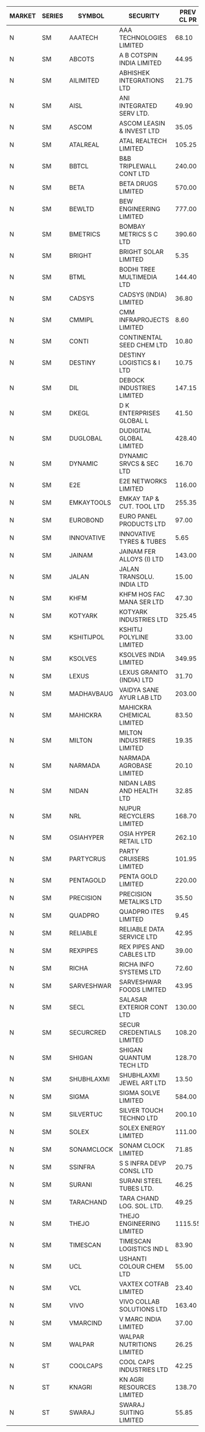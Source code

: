 


| MARKET | SERIES | SYMBOL | SECURITY | PREV CL PR | OPEN PRICE | HIGH PRICE | LOW PRICE | CLOSE PRICE | NET TRDVAL | NET TRDQTY | CORP IND | HI 52 WK | LO 52 WK |
| ----- | ----- | ----- | ----- | ----- | ----- | ----- | ----- | ----- | ----- | ----- | ----- | ----- | ----- |
| N | SM | AAATECH | AAA TECHNOLOGIES LIMITED | 68.10 | 71.00 | 78.00 | 71.00 | 71.00 | 1323000.00 | 18000 |  | 78.00 | 42.10 |
| N | SM | ABCOTS | A B COTSPIN INDIA LIMITED | 44.95 | 44.35 | 46.35 | 43.15 | 44.10 | 1594600.00 | 36000 |  | 61.35 | 43.00 |
| N | SM | AILIMITED | ABHISHEK INTEGRATIONS LTD | 21.75 | 20.70 | 20.70 | 20.70 | 20.70 | 62100.00 | 3000 |  | 38.60 | 19.00 |
| N | SM | AISL | ANI INTEGRATED SERV LTD. | 49.90 | 47.65 | 47.65 | 47.65 | 47.65 | 57180.00 | 1200 |  | 72.45 | 31.55 |
| N | SM | ASCOM | ASCOM LEASIN & INVEST LTD | 35.05 | 33.40 | 33.40 | 33.40 | 33.40 | 133600.00 | 4000 |  | 81.00 | 30.00 |
| N | SM | ATALREAL | ATAL REALTECH LIMITED | 105.25 | 105.05 | 110.80 | 103.90 | 110.65 | 23287520.00 | 217600 |  | 188.40 | 30.95 |
| N | SM | BBTCL | B&B TRIPLEWALL CONT LTD | 240.00 | 250.00 | 250.00 | 250.00 | 250.00 | 250000.00 | 1000 |  | 291.15 | 73.00 |
| N | SM | BETA | BETA DRUGS LIMITED | 570.00 | 570.00 | 570.00 | 552.60 | 557.30 | 895840.00 | 1600 |  | 695.00 | 119.00 |
| N | SM | BEWLTD | BEW ENGINEERING LIMITED | 777.00 | 790.00 | 815.85 | 790.00 | 815.85 | 1618225.00 | 2000 |  | 1187.20 | 228.15 |
| N | SM | BMETRICS | BOMBAY METRICS S C LTD | 390.60 | 389.00 | 410.10 | 371.10 | 409.95 | 13529400.00 | 34800 |  | 449.00 | 117.90 |
| N | SM | BRIGHT | BRIGHT SOLAR LIMITED | 5.35 | 5.30 | 5.60 | 5.25 | 5.60 | 624000.00 | 114000 |  | 12.70 | 4.60 |
| N | SM | BTML | BODHI TREE MULTIMEDIA LTD | 144.40 | 138.00 | 138.00 | 137.20 | 137.20 | 330240.00 | 2400 |  | 174.00 | 65.00 |
| N | SM | CADSYS | CADSYS (INDIA) LIMITED | 36.80 | 38.60 | 38.60 | 38.60 | 38.60 | 154400.00 | 4000 |  | 38.60 | 18.20 |
| N | SM | CMMIPL | CMM INFRAPROJECTS LIMITED | 8.60 | 8.20 | 9.00 | 8.20 | 9.00 | 76200.00 | 9000 |  | 21.05 | 4.55 |
| N | SM | CONTI | CONTINENTAL SEED CHEM LTD | 10.80 | 10.30 | 10.30 | 10.30 | 10.30 | 34329.90 | 3333 |  | 13.75 | 5.20 |
| N | SM | DESTINY | DESTINY LOGISTICS & I LTD | 10.75 | 11.25 | 11.25 | 11.25 | 11.25 | 67500.00 | 6000 |  | 15.45 | 8.05 |
| N | SM | DIL | DEBOCK INDUSTRIES LIMITED | 147.15 | 151.00 | 153.00 | 150.20 | 151.00 | 1274340.00 | 8400 |  | 161.00 | 6.30 |
| N | SM | DKEGL | D K ENTERPRISES GLOBAL L | 41.50 | 41.60 | 44.80 | 41.50 | 42.75 | 760800.00 | 18000 |  | 72.60 | 35.10 |
| N | SM | DUGLOBAL | DUDIGITAL GLOBAL LIMITED | 428.40 | 449.80 | 449.80 | 449.80 | 449.80 | 449800.00 | 1000 |  | 449.80 | 95.00 |
| N | SM | DYNAMIC | DYNAMIC SRVCS & SEC LTD | 16.70 | 16.05 | 17.50 | 15.90 | 15.95 | 2791700.00 | 172000 |  | 57.70 | 15.90 |
| N | SM | E2E | E2E NETWORKS LIMITED | 116.00 | 118.00 | 120.00 | 118.00 | 120.00 | 716000.00 | 6000 |  | 139.05 | 36.00 |
| N | SM | EMKAYTOOLS | EMKAY TAP & CUT. TOOL LTD | 255.35 | 266.90 | 266.90 | 266.90 | 266.90 | 320280.00 | 1200 |  | 271.00 | 98.00 |
| N | SM | EUROBOND | EURO PANEL PRODUCTS LTD | 97.00 | 100.20 | 106.70 | 100.20 | 106.70 | 7153600.00 | 68000 |  | 137.00 | 72.05 |
| N | SM | INNOVATIVE | INNOVATIVE TYRES & TUBES | 5.65 | 5.55 | 5.80 | 5.50 | 5.65 | 323400.00 | 57000 |  | 20.45 | 5.40 |
| N | SM | JAINAM | JAINAM FER ALLOYS (I) LTD | 143.00 | 149.90 | 150.15 | 149.90 | 150.15 | 1200400.00 | 8000 |  | 198.00 | 69.70 |
| N | SM | JALAN | JALAN TRANSOLU. INDIA LTD | 15.00 | 15.00 | 15.20 | 15.00 | 15.00 | 454200.00 | 30000 |  | 18.00 | 3.70 |
| N | SM | KHFM | KHFM HOS FAC MANA SER LTD | 47.30 | 49.65 | 49.65 | 49.65 | 49.65 | 153915.00 | 3100 |  | 72.00 | 28.80 |
| N | SM | KOTYARK | KOTYARK INDUSTRIES LTD | 325.45 | 334.50 | 341.70 | 309.20 | 335.20 | 20848300.00 | 63200 |  | 371.25 | 67.90 |
| N | SM | KSHITIJPOL | KSHITIJ POLYLINE LIMITED | 33.00 | 31.35 | 31.35 | 31.35 | 31.35 | 146279.10 | 4666 |  | 45.65 | 19.85 |
| N | SM | KSOLVES | KSOLVES INDIA LIMITED | 349.95 | 349.00 | 360.00 | 349.00 | 359.70 | 5984020.00 | 16800 |  | 1718.20 | 292.60 |
| N | SM | LEXUS | LEXUS GRANITO (INDIA) LTD | 31.70 | 31.80 | 32.90 | 31.80 | 32.90 | 130500.00 | 4000 |  | 44.45 | 10.30 |
| N | SM | MADHAVBAUG | VAIDYA SANE AYUR LAB LTD | 203.00 | 199.10 | 204.00 | 196.00 | 197.00 | 3189120.00 | 16000 |  | 214.20 | 137.90 |
| N | SM | MAHICKRA | MAHICKRA CHEMICAL LIMITED | 83.50 | 84.50 | 84.50 | 78.10 | 84.30 | 3641850.00 | 45000 |  | 96.50 | 75.00 |
| N | SM | MILTON | MILTON INDUSTRIES LIMITED | 19.35 | 18.55 | 20.00 | 18.55 | 19.95 | 1397220.00 | 70400 |  | 27.05 | 10.65 |
| N | SM | NARMADA | NARMADA AGROBASE LIMITED | 20.10 | 19.90 | 19.90 | 19.90 | 19.90 | 429840.00 | 21600 |  | 20.50 | 9.50 |
| N | SM | NIDAN | NIDAN LABS AND HEALTH LTD | 32.85 | 32.80 | 34.85 | 32.80 | 33.90 | 1283950.00 | 38000 |  | 70.70 | 32.45 |
| N | SM | NRL | NUPUR RECYCLERS LIMITED | 168.70 | 160.30 | 169.00 | 160.30 | 160.30 | 20372770.00 | 125400 |  | 316.05 | 124.20 |
| N | SM | OSIAHYPER | OSIA HYPER RETAIL LTD | 262.10 | 260.00 | 311.50 | 260.00 | 288.80 | 5708620.00 | 19600 |  | 315.00 | 117.00 |
| N | SM | PARTYCRUS | PARTY CRUISERS LIMITED | 101.95 | 103.00 | 103.00 | 103.00 | 103.00 | 206000.00 | 2000 |  | 122.00 | 16.50 |
| N | SM | PENTAGOLD | PENTA GOLD LIMITED | 220.00 | 228.00 | 228.00 | 228.00 | 228.00 | 684000.00 | 3000 |  | 228.00 | 61.10 |
| N | SM | PRECISION | PRECISION METALIKS LTD | 35.50 | 36.00 | 37.45 | 36.00 | 36.55 | 964300.00 | 26000 |  | 55.95 | 34.00 |
| N | SM | QUADPRO | QUADPRO ITES LIMITED | 9.45 | 9.35 | 9.35 | 9.15 | 9.20 | 221400.00 | 24000 |  | 18.80 | 9.15 |
| N | SM | RELIABLE | RELIABLE DATA SERVICE LTD | 42.95 | 40.85 | 41.00 | 40.85 | 41.00 | 196440.00 | 4800 |  | 63.45 | 23.80 |
| N | SM | REXPIPES | REX PIPES AND CABLES LTD | 39.00 | 39.00 | 39.50 | 39.00 | 39.50 | 314000.00 | 8000 |  | 64.35 | 26.00 |
| N | SM | RICHA | RICHA INFO SYSTEMS LTD | 72.60 | 65.10 | 80.00 | 65.10 | 80.00 | 924250.00 | 12000 |  | 98.00 | 65.10 |
| N | SM | SARVESHWAR | SARVESHWAR FOODS LIMITED | 43.95 | 44.95 | 44.95 | 44.95 | 44.95 | 71920.00 | 1600 |  | 67.65 | 17.10 |
| N | SM | SECL | SALASAR EXTERIOR CONT LTD | 130.00 | 124.00 | 124.00 | 124.00 | 124.00 | 744000.00 | 6000 |  | 143.00 | 15.20 |
| N | SM | SECURCRED | SECUR CREDENTIALS LIMITED | 108.20 | 111.00 | 113.60 | 111.00 | 113.60 | 3745020.00 | 33000 |  | 113.60 | 12.00 |
| N | SM | SHIGAN | SHIGAN QUANTUM TECH LTD | 128.70 | 140.00 | 140.00 | 115.85 | 127.70 | 71904300.00 | 573000 |  | 140.00 | 93.00 |
| N | SM | SHUBHLAXMI | SHUBHLAXMI JEWEL ART LTD | 13.50 | 13.00 | 13.50 | 13.00 | 13.10 | 78500.00 | 6000 |  | 24.30 | 11.20 |
| N | SM | SIGMA | SIGMA SOLVE LIMITED | 584.00 | 565.10 | 585.00 | 565.10 | 571.00 | 1037730.00 | 1800 |  | 745.75 | 38.15 |
| N | SM | SILVERTUC | SILVER TOUCH TECHNO LTD | 200.10 | 209.95 | 209.95 | 209.95 | 209.95 | 419900.00 | 2000 |  | 211.85 | 72.00 |
| N | SM | SOLEX | SOLEX ENERGY LIMITED | 111.00 | 111.00 | 116.50 | 109.25 | 116.50 | 673500.00 | 6000 |  | 176.00 | 34.90 |
| N | SM | SONAMCLOCK | SONAM CLOCK LIMITED | 71.85 | 72.00 | 72.10 | 72.00 | 72.10 | 648450.00 | 9000 |  | 77.35 | 39.00 |
| N | SM | SSINFRA | S S INFRA DEVP CONSL LTD | 20.75 | 20.75 | 21.75 | 20.65 | 21.65 | 254250.00 | 12000 |  | 33.40 | 8.00 |
| N | SM | SURANI | SURANI STEEL TUBES LTD. | 46.25 | 45.90 | 45.90 | 45.70 | 45.70 | 366400.00 | 8000 |  | 48.50 | 18.15 |
| N | SM | TARACHAND | TARA CHAND LOG. SOL. LTD. | 49.25 | 53.00 | 53.50 | 51.00 | 51.00 | 525000.00 | 10000 |  | 66.00 | 27.40 |
| N | SM | THEJO | THEJO ENGINEERING LIMITED | 1115.55 | 1120.00 | 1166.50 | 1118.30 | 1155.75 | 1712025.00 | 1500 |  | 3950.00 | 826.00 |
| N | SM | TIMESCAN | TIMESCAN LOGISTICS IND L | 83.90 | 84.35 | 96.00 | 84.35 | 91.00 | 5378400.00 | 58000 |  | 161.15 | 74.25 |
| N | SM | UCL | USHANTI COLOUR CHEM LTD | 55.00 | 62.50 | 62.50 | 62.50 | 62.50 | 125000.00 | 2000 |  | 67.50 | 29.00 |
| N | SM | VCL | VAXTEX COTFAB LIMITED | 23.40 | 23.75 | 23.75 | 23.25 | 23.25 | 587500.00 | 25000 |  | 136.20 | 23.25 |
| N | SM | VIVO | VIVO COLLAB SOLUTIONS LTD | 163.40 | 164.00 | 164.00 | 164.00 | 164.00 | 524800.00 | 3200 |  | 369.80 | 145.00 |
| N | SM | VMARCIND | V MARC INDIA LIMITED | 37.00 | 37.00 | 39.15 | 35.50 | 37.55 | 1920900.00 | 51000 |  | 52.80 | 25.35 |
| N | SM | WALPAR | WALPAR NUTRITIONS LIMITED | 26.25 | 25.50 | 27.50 | 25.50 | 27.50 | 465500.00 | 18000 |  | 51.50 | 25.50 |
| N | ST | COOLCAPS | COOL CAPS INDUSTRIES LTD | 42.25 | 44.35 | 44.35 | 41.00 | 41.45 | 8545650.00 | 201000 |  | 44.35 | 34.15 |
| N | ST | KNAGRI | KN AGRI RESOURCES LIMITED | 138.70 | 131.80 | 145.60 | 131.80 | 145.60 | 94069600.00 | 696000 |  | 154.00 | 131.80 |
| N | ST | SWARAJ | SWARAJ SUITING LIMITED | 55.85 | 58.35 | 58.35 | 53.10 | 54.90 | 3211600.00 | 58000 |  | 58.35 | 50.55 |



